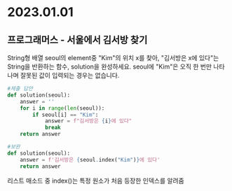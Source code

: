 <h1> 2023.01.01 </h1>
<h2> 프로그래머스 - 서울에서 김서방 찾기 </h2>
<p>
    String형 배열 seoul의 element중 "Kim"의 위치 x를 찾아, "김서방은 x에 있다"는 String을 반환하는 함수, solution을 완성하세요. seoul에 "Kim"은 오직 한 번만 나타나며 잘못된 값이 입력되는 경우는 없습니다.
</p>

```python
#제출 답안 
def solution(seoul):
    answer = ''
    for i in range(len(seoul)):
        if seoul[i] == "Kim":
            answer = f"김서방은 {i}에 있다"
            break
    return answer
```

```python
#보완
def solution(seoul):
    answer = f'김서방은 {seoul.index("Kim")}에 있다'
    return answer
```

리스트 매소드 중 index()는 특정 원소가 처음 등장한 인덱스를 알려줌
